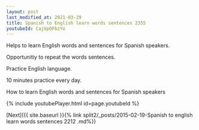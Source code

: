 ```yaml
---
layout: post
last_modified_at: 2021-03-29
title: Spanish to English learn words sentences 2355 
youtubeId: CajUpOFbzYo
---
```

 
 
Helps to learn English words and sentences for Spanish speakers.

Opportunitiy to repeat the words sentences. 

Practice English language. 
 
10 minutes practice every day. 
 
How to learn English words and sentences for Spanish speakers 
 
{% include youtubePlayer.html id=page.youtubeId %}
 
 
[Next]({{ site.baseurl }}{% link  split2/_posts/2015-02-19-Spanish to english learn words sentences 2212 .md%})
 

